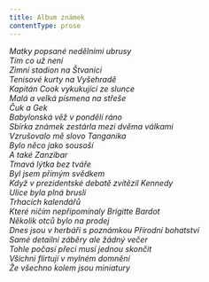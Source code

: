 ```yaml
---
title: Album známek
contentType: prose
---
```


<section>

_Matky popsané nedělními ubrusy  
Tím co už není  
Zimní stadion na Štvanici  
Tenisové kurty na Vyšehradě  
Kapitán Cook vykukující ze slunce  
Malá a velká písmena na střeše  
Čuk a Gek  
Babylonská věž v pondělí ráno  
Sbírka známek zestárla mezi dvěma válkami  
Vzrušovalo mě slovo Tanganika  
Bylo něco jako sousoší  
A také Zanzibar  
Tmavá lýtka bez tváře  
Byl jsem přímým svědkem  
Když v prezidentské debatě zvítězil Kennedy  
Ulice byla plná bruslí  
Trhacích kalendářů  
Které ničím nepřipomínaly Brigitte Bardot  
Několik otců bylo na prodej  
Dnes jsou v herbáři s poznámkou Přírodní bohatství  
Samé detailní záběry ale žádný večer  
Tohle počasí přeci musí jednou skončit  
Všichni flirtují v mylném domnění  
Že všechno kolem jsou miniatury_

</section>
